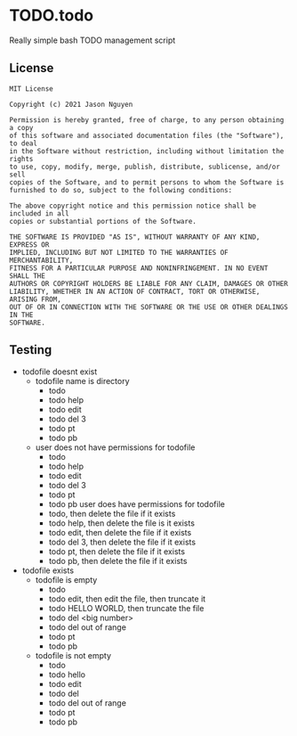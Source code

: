 # TODO.todo
Really simple bash TODO management script

## License

```
MIT License

Copyright (c) 2021 Jason Nguyen

Permission is hereby granted, free of charge, to any person obtaining a copy
of this software and associated documentation files (the "Software"), to deal
in the Software without restriction, including without limitation the rights
to use, copy, modify, merge, publish, distribute, sublicense, and/or sell
copies of the Software, and to permit persons to whom the Software is
furnished to do so, subject to the following conditions:

The above copyright notice and this permission notice shall be included in all
copies or substantial portions of the Software.

THE SOFTWARE IS PROVIDED "AS IS", WITHOUT WARRANTY OF ANY KIND, EXPRESS OR
IMPLIED, INCLUDING BUT NOT LIMITED TO THE WARRANTIES OF MERCHANTABILITY,
FITNESS FOR A PARTICULAR PURPOSE AND NONINFRINGEMENT. IN NO EVENT SHALL THE
AUTHORS OR COPYRIGHT HOLDERS BE LIABLE FOR ANY CLAIM, DAMAGES OR OTHER
LIABILITY, WHETHER IN AN ACTION OF CONTRACT, TORT OR OTHERWISE, ARISING FROM,
OUT OF OR IN CONNECTION WITH THE SOFTWARE OR THE USE OR OTHER DEALINGS IN THE
SOFTWARE.
```

## Testing
- todofile doesnt exist
  - todofile name is directory
    - todo
    - todo help
    - todo edit
    - todo del 3
    - todo pt
    - todo pb
  - user does not have permissions for todofile
    - todo
    - todo help
    - todo edit
    - todo del 3
    - todo pt
    - todo pb
  user does have permissions for todofile
    - todo, then delete the file if it exists
    - todo help, then delete the file is it exists
    - todo edit, then delete the file if it exists
    - todo del 3, then delete the file if it exists
    - todo pt, then delete the file if it exists
    - todo pb, then delete the file if it exists
- todofile exists
  - todofile is empty
    - todo
    - todo edit, then edit the file, then truncate it
    - todo HELLO WORLD, then truncate the file
    - todo del \<big number\>
    - todo del out of range
    - todo pt
    - todo pb
  - todofile is not empty
    - todo
    - todo hello
    - todo edit
    - todo del
    - todo del out of range
    - todo pt
    - todo pb
